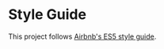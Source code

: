 # Style Guide #

This project follows [Airbnb's ES5 style guide](https://github.com/airbnb/javascript/tree/master/es5).